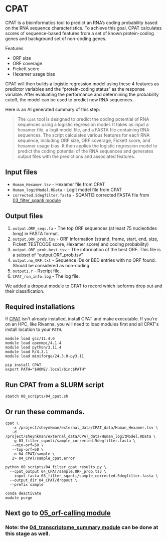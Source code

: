 # CPAT <br />
CPAT is a bioinformatics tool to predict an RNA’s coding probability based on the RNA sequence characteristics. To achieve this goal, CPAT calculates scores of sequence-based features from a set of known protein-coding genes and background set of non-coding genes. <br />

Features
- ORF size
- ORF coverage
- Fickett score
- Hexamer usage bias

CPAT will then builds a logistic regression model using these 4 features as predictor variables and the “protein-coding status” as the response variable. After evaluating the performance and determining the probability cutoff, the model can be used to predict new RNA sequences. <br />

Here is an AI generated summary of this step: <br />
> The `cpat` tool is designed to predict the coding potential of RNA sequences using a logistic regression model. It takes as input a hexamer file, a logit model file, and a FASTA file containing RNA sequences. The script calculates various features for each RNA sequence, including ORF size, ORF coverage, Fickett score, and hexamer usage bias. It then applies the logistic regression model to predict the coding potential of the RNA sequences and generates output files with the predictions and associated features.

## Input files
- `Human_Hexamer.tsv` - Hexamer file from CPAT
- `Human_logitModel.RData` - Logit model file from CPAT
- `corrected.5degfilter.fasta` - SQANTI3 corrected FASTA file from [03_filter_sqanti module](https://github.com/efwatts/LRP_Troubleshooting/tree/main/03_filter_sqanti)

## Output files
1. `output.ORF_seqs.fa` - The top ORF sequences (at least 75 nucleotides long) in FASTA format.
2. `output.ORF_prob.tsv` - ORF information (strand, frame, start, end, size, Fickett TESTCODE score, Hexamer score) and coding probability)
3. `output.ORF_prob.best.tsv` - The information of the best ORF. This file is a subset of “output.ORF_prob.tsv”
4. `output.no_ORF.txt` - Sequence IDs or BED entries with no ORF found. Should be considered as non-coding.
5. `output1.r` - Rscript file.
6. `CPAT_run_info.log` - The log file.

We added a dropout module to CPAT to record which isoforms drop out and their classification. <br />

## Required installations
If [CPAT](https://cpat.readthedocs.io/en/latest/#introduction) isn't already installed, install CPAT and make executable. If you're on an HPC, like Rivanna, you will need to load modules first and all CPAT's install location to your `PATH`. <br />
```
module load gcc/11.4.0  
module load openmpi/4.1.4
module load python/3.11.4
module load R/4.3.1
module load miniforge/24.3.0-py3.11

pip install CPAT
export PATH="$HOME/.local/bin:$PATH"
```
## Run CPAT from a SLURM script
```
sbatch 00_scripts/04_cpat.sh
```
## Or run these commands.
```
cpat \
   -x /project/sheynkman/external_data/CPAT_data/Human_Hexamer.tsv \
   -d /project/sheynkman/external_data/CPAT_data/Human_logitModel.RData \
   -g 03_filter_sqanti/sample_corrected.5degfilter.fasta \
   --min-orf=50 \
   --top-orf=50 \
   -o 04_CPAT/sample \
   2> 04_CPAT/sample_cpat.error

python 00_scripts/04_filter_cpat_results.py \
  --cpat_output 04_CPAT/sample.ORF_prob.tsv \
  --input_fasta 03_filter_sqanti/sample_corrected.5degfilter.fasta \
  --output_dir 04_CPAT/dropout \
  --prefix sample

conda deactivate
module purge
```

## Next go to [05_orf-calling module](https://github.com/efwatts/LRP_Troubleshooting/tree/main/05_orf-calling)
### Note: the [04_transcriptome_summary module](https://github.com/efwatts/LRP_Troubleshooting/tree/main/04_transcriptome_summary) can be done at this stage as well. 
